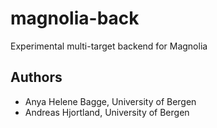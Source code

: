 # magnolia-back

Experimental multi-target backend for Magnolia


## Authors

 * Anya Helene Bagge, University of Bergen
 * Andreas Hjortland, University of Bergen
 
